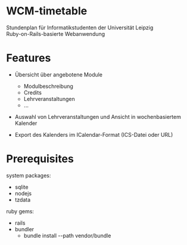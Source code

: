 WCM-timetable
=============

Stundenplan für Informatikstudenten der Universität Leipzig  
Ruby-on-Rails-basierte Webanwendung

Features
=============

- Übersicht über angebotene Module
  - Modulbeschreibung
  - Credits
  - Lehrveranstaltungen
  - ...

- Auswahl von Lehrveranstaltungen und Ansicht in wochenbasiertem Kalender
- Export des Kalenders im ICalendar-Format (ICS-Datei oder URL)

Prerequisites
=============

system packages:
- sqlite
- nodejs
- tzdata

ruby gems:
- rails
- bundler
  - bundle install --path vendor/bundle

